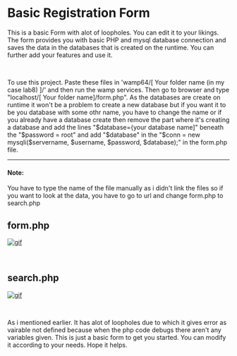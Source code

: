 
<h1>Basic Registration Form</h1>
<p>This is a basic Form with alot of loopholes. You can edit it to your likings. The form provides you with basic PHP and mysql database connection and saves the data in the databases that is created on the runtime. You can further add your features and use it. </p>

<br>

<p>To use this project. Paste these files in 'wamp64/[ Your folder name (in my case lab8) ]/' and then run the wamp services. Then go to browser and type "localhost/[ Your folder name]/form.php". As the databases are create on runtime it won't be a problem to create a new database but if you want it to be you database with some othr name, you have to change the name or if you already have a database create then remove the part where it's creating a database and add the lines "$database={your database name]" beneath the "$password = root" and add "$database" in the "$conn = new mysqli($servername, $username, $password, $database);" in the form.php file. </p>

<hr>

<h4>Note:</h4>
<p>You have to type the name of the file manually as i didn't link the files so if you want to look at the data, you have to go to url and change form.php to search.php</p>

<h2>form.php</h2> 

<a href="https://im2.ezgif.com/tmp/ezgif-2-fc370513be0f.gif"><img src="https://im2.ezgif.com/tmp/ezgif-2-fc370513be0f.gif" title="gif"/></a>

<br>


<h2>search.php</h2> 

<a href="https://im2.ezgif.com/tmp/ezgif-2-0c0e80444ae4.gif"><img src="https://im2.ezgif.com/tmp/ezgif-2-0c0e80444ae4.gif" title="gif"/></a>

<br>

<p>As i mentioned earlier. It has alot of loopholes due to which it gives error as vairable not defined because when the php code debugs there aren't any variables given. This is just a basic form to get you started. You can modify it according to your needs. Hope it helps. </p>
